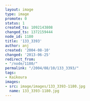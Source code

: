 ```yaml
---
layout: image
type: image
promote: 0
status: 1
created_ts: 1092143808
changed_ts: 1372159444
node_id: 1180
title: '133_3393'
author: anj
created: '2004-08-10'
changed: '2013-06-25'
redirect_from:
- "/node/1180/"
permalink: "/2004/08/10/133_3393/"
tags:
- Kaikoura
images:
- src: image/images/133_3393-1180.jpg
  name: 133_3393-1180.jpg
---
```


